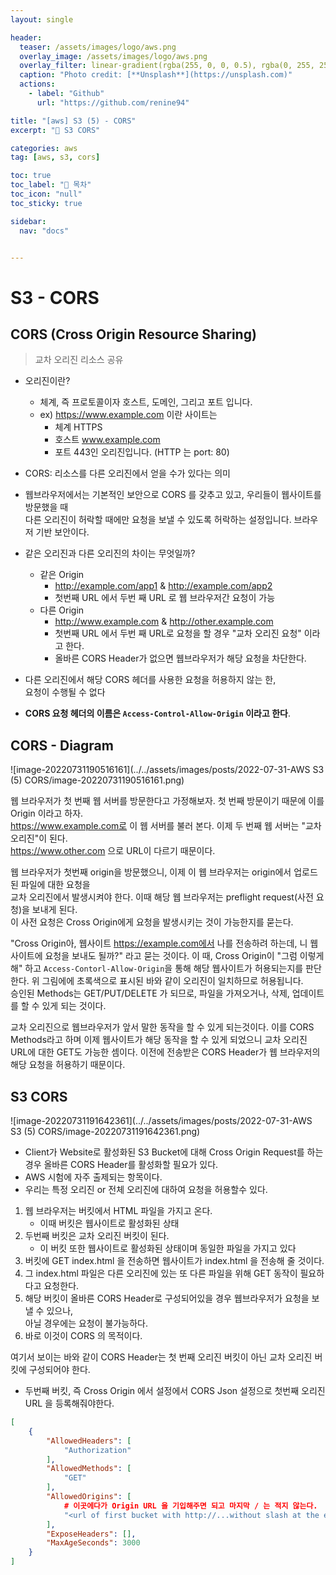 ```yaml
---
layout: single

header:
  teaser: /assets/images/logo/aws.png
  overlay_image: /assets/images/logo/aws.png
  overlay_filter: linear-gradient(rgba(255, 0, 0, 0.5), rgba(0, 255, 255, 0.5))
  caption: "Photo credit: [**Unsplash**](https://unsplash.com)"
  actions:
    - label: "Github"
      url: "https://github.com/renine94"

title: "[aws] S3 (5) - CORS"
excerpt: "🚀 S3 CORS"

categories: aws
tag: [aws, s3, cors]

toc: true
toc_label: "📕 목차"
toc_icon: "null"
toc_sticky: true

sidebar:
  nav: "docs"


---
```


# S3 - CORS





## CORS (Cross Origin Resource Sharing)

> 교차 오리진 리소스 공유

- 오리진이란?
  - 체계, 즉 프로토콜이자 호스트, 도메인, 그리고 포트 입니다.
  - ex) https://www.example.com 이란 사이트는
    - 체계 HTTPS
    - 호스트 www.example.com
    - 포트 443인 오리진입니다. (HTTP 는 port: 80)

- CORS: 리소스를 다른 오리진에서 얻을 수가 있다는 의미
- 웹브라우저에서는 기본적인 보안으로 CORS 를 갖추고 있고, 우리들이 웹사이트를 방문했을 때<br>다른 오리진이 허락할 때에만 요청을 보낼 수 있도록 허락하는 설정입니다. 브라우저 기반 보안이다.
- 같은 오리진과 다른 오리진의 차이는 무엇일까?
  - 같은 Origin
    - http://example.com/app1 & http://example.com/app2
    - 첫번째 URL 에서 두번 째 URL 로 웹 브라우저간 요청이 가능
  - 다른 Origin
    - http://www.example.com & http://other.example.com
    - 첫번째 URL 에서 두번 째 URL로 요청을 할 경우 "교차 오리진 요청" 이라고 한다.
    - 올바른 CORS Header가 없으면 웹브라우저가 해당 요청을 차단한다.
- 다른 오리진에서 해당 CORS 헤더를 사용한 요청을 허용하지 않는 한,<br>요청이 수행될 수 없다
- **CORS 요청 헤더의 이름은  `Access-Control-Allow-Origin` 이라고 한다**.



## CORS - Diagram

![image-20220731190516161](../../assets/images/posts/2022-07-31-AWS S3 (5) CORS/image-20220731190516161.png)



웹 브라우저가 첫 번째 웹 서버를 방문한다고 가정해보자. 첫 번째 방문이기 때문에 이를 Origin 이라고 하자.<br>https://www.example.com로 이 웹 서버를 불러 본다. 이제 두 번째 웹 서버는 "교차 오리진"이 된다.<br>https://www.other.com 으로 URL이 다르기 때문이다.

웹 브라우저가 첫번째 origin을 방문했으니, 이제 이 웹 브라우저는 origin에서 업로드된 파일에 대한 요청을<br>교차 오리진에서 발생시켜야 한다. 이때 해당 웹 브라우저는 preflight request(사전 요청)을 보내게 된다.<br>이 사전 요청은 Cross Origin에게 요청을 발생시키는 것이 가능한지를 묻는다.

"Cross Origin아, 웹사이트 https://example.com에서 나를 전송하려 하는데, 니 웹사이트에 요청을 보내도 될까?" 라고 묻는 것이다. 이 때, Cross Origin이 "그럼 이렇게 해" 하고 `Access-Contorl-Allow-Origin`을 통해 해당 웹사이트가 허용되는지를 판단한다. 위 그림에에 초록색으로 표시된 바와 같이 오리진이 일치하므로 허용됩니다.<br>승인된 Methods는 GET/PUT/DELETE 가 되므로, 파일을 가져오거나, 삭제, 업데이트를 할 수 있게 되는 것이다.

교차 오리진으로 웹브라우저가 앞서 말한 동작을 할 수 있게 되는것이다. 이를 CORS Methods라고 하며 이제 웹사이트가 해당 동작을 할 수 있게 되었으니 교차 오리진 URL에 대한 GET도 가능한 셈이다. 이전에 전송받은 CORS Header가 웹 브라우저의 해당 요청을 허용하기 때문이다.





## S3 CORS

![image-20220731191642361](../../assets/images/posts/2022-07-31-AWS S3 (5) CORS/image-20220731191642361.png)

- Client가 Website로 활성화된 S3 Bucket에 대해 Cross Origin Request를 하는 경우 올바른 CORS Header를 활성화할 필요가 있다.
- AWS 시험에 자주 출제되는 항목이다.
- 우리는 특정 오리진 or 전체 오리진에 대하여 요청을 허용할수 있다.



1. 웹 브라우저는 버킷에서 HTML 파일을 가지고 온다.
   - 이때 버킷은 웹사이트로 활성화된 상태
2. 두번째 버킷은 교차 오리진 버킷이 된다.
   - 이 버킷 또한 웹사이트로 활성화된 상태이며 동일한 파일을 가지고 있다
3. 버킷에 GET index.html 을 전송하면 웹사이트가 index.html 을 전송해 줄 것이다.
4. 그 index.html 파일은 다른 오리진에 있는 또 다른 파일을 위해 GET 동작이 필요하다고 요청한다.
5. 해당 버킷이 올바른 CORS Header로 구성되어있을 경우 웹브라우저가 요청을 보낼 수 있으나,<br>아닐 경우에는 요청이 불가능하다.
6. 바로 이것이 CORS 의 목적이다.



여기서 보이는 바와 같이 CORS Header는 첫 번째 오리진 버킷이 아닌 교차 오리진 버킷에 구성되어야 한다.



- 두번째 버킷, 즉 Cross Origin 에서 설정에서 CORS Json 설정으로 첫번째 오리진 URL 을 등록해줘야한다.

```json
[
    {
        "AllowedHeaders": [
            "Authorization"
        ],
        "AllowedMethods": [
            "GET"
        ],
        "AllowedOrigins": [
          	# 이곳에다가 Origin URL 을 기입해주면 되고 마지막 / 는 적지 않는다.
            "<url of first bucket with http://...without slash at the end>"
        ],
        "ExposeHeaders": [],
        "MaxAgeSeconds": 3000
    }
]
```

